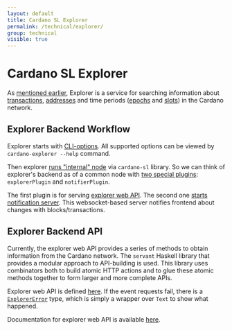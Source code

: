 ```yaml
---
layout: default
title: Cardano SL Explorer
permalink: /technical/explorer/
group: technical
visible: true
---
```

<!-- Reviewed at ac0126b2753f1f5ca6fbfb555783fbeb1aa141bd -->

# Cardano SL Explorer

As [mentioned earlier](/cardano/explorer), Explorer is a service for searching
information about [transactions](/glossary/#transaction), [addresses](/glossary/#address) and time periods
([epochs](/glossary/#epoch) and [slots](/glossary/#slot)) in the Cardano network.

## Explorer Backend Workflow

Explorer starts with [CLI-options](https://github.com/input-output-hk/cardano-sl-explorer/blob/f64fb137415c03e8569129067a7798bb8a51456c/src/explorer/ExplorerOptions.hs#L25). All supported options can be viewed by `cardano-explorer --help` command.

Then explorer [runs "internal" node](https://github.com/input-output-hk/cardano-sl-explorer/blob/f64fb137415c03e8569129067a7798bb8a51456c/src/explorer/Main.hs#L74) via `cardano-sl` library. So we can think of explorer's backend as of a common node with [two special plugins](https://github.com/input-output-hk/cardano-sl-explorer/blob/f64fb137415c03e8569129067a7798bb8a51456c/src/explorer/Main.hs#L70): `explorerPlugin` and `notifierPlugin`.

The first plugin is for serving [explorer web API](https://github.com/input-output-hk/cardano-sl-explorer/blob/e343db1def575cc2a47d9168414c22c2599c50e6/src/Pos/Explorer/Web/Api.hs#L25). The second one [starts notification server](https://github.com/input-output-hk/cardano-sl-explorer/blob/e343db1def575cc2a47d9168414c22c2599c50e6/src/Pos/Explorer/Socket/App.hs#L164). This websocket-based server notifies frontend about changes with blocks/transactions.

## Explorer Backend API

Currently, the explorer web API provides a series of methods to obtain information from
the Cardano network. The `servant` Haskell library that provides a modular approach to API-building is used.
This library uses combinators both to build atomic HTTP actions and to glue these atomic methods together
to form larger and more complete APIs.

Explorer web API is defined [here](https://github.com/input-output-hk/cardano-sl-explorer/blob/f64fb137415c03e8569129067a7798bb8a51456c/src/Pos/Explorer/Web/Api.hs#L25). If the event requests fail, there is a [`ExplorerError`](https://github.com/input-output-hk/cardano-sl-explorer/blob/f64fb137415c03e8569129067a7798bb8a51456c/src/Pos/Explorer/Web/Error.hs#L11) type, which is simply a wrapper over `Text` to show what happened.

Documentation for explorer web API is available [here](https://cardanodocs.com/technical/explorer/api/).

